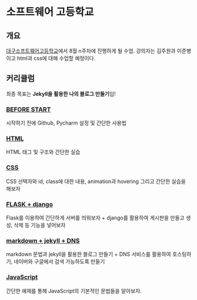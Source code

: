 # 소프트웨어 고등학교

## 개요
[대구소프트웨어고등학교](http://www.dgsw.hs.kr/)에서 8월 n주차에 진행하게 될  수업. 강의자는 김주원과 이준병이고 html과 css에 대해 수업할 예정이다.

## 커리큘럼
최종 목표는 **Jekyll을 활용한 나의 블로그 만들기**임!

### [BEFORE START](Software.md)
시작하기 전에 Github, Pycharm 설정 및 간단한 사용법

### [HTML](Software2.md)
HTML 태그 및 구조와 간단한 실습

### [CSS](Software3.md)
CSS 선택자와 id, class에 대한 내용, animation과 hovering 그리고 간단한 실습을 해보자

### [FLASK + django](Software4.md)
Flask를 이용하여 간단하게 서버를 띄워보자 + django를 활용하여 게시판을 만들고 생성, 삭제 등 기능을 넣어보자

### [markdown + jekyll + DNS](Software5.md)
markdown 문법과 jekyll을 활용한 블로그 만들기 + DNS 서비스를 활용하여 호스팅하기, 네이버와 구글에서 검색 가능하도록 만들기

### [JavaScript](Software6.md)
간단한 예제를 통해 JavaScript의 기본적인 문법들을 알아보자.